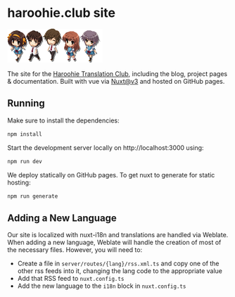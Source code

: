 # haroohie.club site
![Members of the cast!](public/images/chokuretsu/characters.png)

The site for the [Haroohie Translation Club](https://haroohie.club), including the blog, project pages & documentation. Built with vue via [Nuxt@v3](https://v3.nuxtjs.org) and hosted on GitHub pages.

## Running
Make sure to install the dependencies:
```bash
npm install
```

Start the development server locally on http://localhost:3000 using:
```bash
npm run dev
```

We deploy statically on GitHub pages. To get nuxt to generate for static hosting:
```bash
npm run generate
```

## Adding a New Language
Our site is localized with nuxt-i18n and translations are handled via Weblate. When adding a new language, Weblate will handle the creation of most of the necessary files. However, you will need to:
* Create a file in `server/routes/{lang}/rss.xml.ts` and copy one of the other rss feeds into it, changing the lang code to the appropriate value
* Add that RSS feed to `nuxt.config.ts`
* Add the new language to the `i18n` block in `nuxt.config.ts`